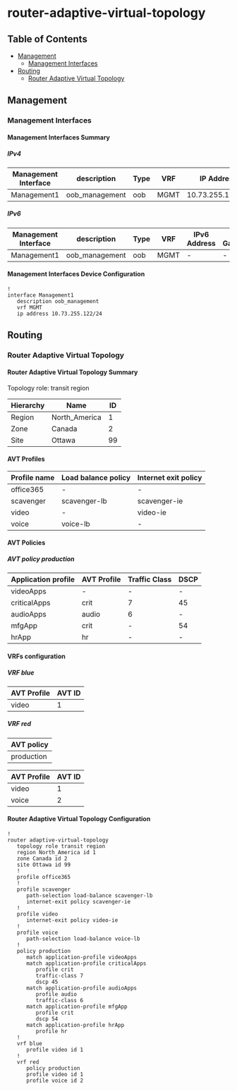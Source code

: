 # router-adaptive-virtual-topology

## Table of Contents

- [Management](#management)
  - [Management Interfaces](#management-interfaces)
- [Routing](#routing)
  - [Router Adaptive Virtual Topology](#router-adaptive-virtual-topology)

## Management

### Management Interfaces

#### Management Interfaces Summary

##### IPv4

| Management Interface | description | Type | VRF | IP Address | Gateway |
| -------------------- | ----------- | ---- | --- | ---------- | ------- |
| Management1 | oob_management | oob | MGMT | 10.73.255.122/24 | 10.73.255.2 |

##### IPv6

| Management Interface | description | Type | VRF | IPv6 Address | IPv6 Gateway |
| -------------------- | ----------- | ---- | --- | ------------ | ------------ |
| Management1 | oob_management | oob | MGMT | - | - |

#### Management Interfaces Device Configuration

```eos
!
interface Management1
   description oob_management
   vrf MGMT
   ip address 10.73.255.122/24
```

## Routing

### Router Adaptive Virtual Topology

#### Router Adaptive Virtual Topology Summary

Topology role: transit region

| Hierarchy | Name | ID |
| --------- | ---- | -- |
| Region | North_America | 1 |
| Zone | Canada | 2 |
| Site | Ottawa | 99 |

#### AVT Profiles

| Profile name | Load balance policy | Internet exit policy |
| ------------ | ------------------- | -------------------- |
| office365 | - | - |
| scavenger | scavenger-lb | scavenger-ie |
| video | - | video-ie |
| voice | voice-lb | - |

#### AVT Policies

##### AVT policy production
| Application profile | AVT Profile | Traffic Class | DSCP |
| ------------------- | ----------- | ------------- | ---- |
| videoApps | - | - | -
| criticalApps | crit | 7 | 45
| audioApps | audio | 6 | -
| mfgApp | crit | - | 54
| hrApp | hr | - | -

#### VRFs configuration

##### VRF blue

| AVT Profile | AVT ID |
| ----------- | ------ |
| video | 1 |

##### VRF red
| AVT policy |
| ---------- |
| production

| AVT Profile | AVT ID |
| ----------- | ------ |
| video | 1 |
| voice | 2 |
#### Router Adaptive Virtual Topology Configuration

```eos
!
router adaptive-virtual-topology
   topology role transit region
   region North_America id 1
   zone Canada id 2
   site Ottawa id 99
   !
   profile office365
   !
   profile scavenger
      path-selection load-balance scavenger-lb
      internet-exit policy scavenger-ie
   !
   profile video
      internet-exit policy video-ie
   !
   profile voice
      path-selection load-balance voice-lb
   !
   policy production
      match application-profile videoApps
      match application-profile criticalApps
         profile crit
         traffic-class 7
         dscp 45
      match application-profile audioApps
         profile audio
         traffic-class 6
      match application-profile mfgApp
         profile crit
         dscp 54
      match application-profile hrApp
         profile hr
   !
   vrf blue
      profile video id 1
   !
   vrf red
      policy production
      profile video id 1
      profile voice id 2
```
